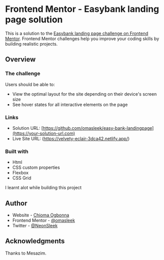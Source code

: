 # Frontend Mentor - Easybank landing page solution

This is a solution to the [Easybank landing page challenge on Frontend Mentor](https://www.frontendmentor.io/challenges/easybank-landing-page-WaUhkoDN). Frontend Mentor challenges help you improve your coding skills by building realistic projects. 


## Overview

### The challenge

Users should be able to:

- View the optimal layout for the site depending on their device's screen size
- See hover states for all interactive elements on the page

### Links

- Solution URL: [https://github.com/omasleek/easy-bank-landingpage](https://your-solution-url.com)
- Live Site URL: (https://velvety-eclair-3dca42.netlify.app/)


### Built with

- Html
- CSS custom properties
- Flexbox
- CSS Grid


I learnt alot while building this project


## Author

- Website - [Chioma Ogbonna](https://velvety-eclair-3dca42.netlify.app/)
- Frontend Mentor - [@omasleek](https://www.frontendmentor.io/profile/omasleek)
- Twitter - [@NeonSleek](https://www.twitter.com/NeonSleek)


## Acknowledgments

Thanks to Mesazim.
